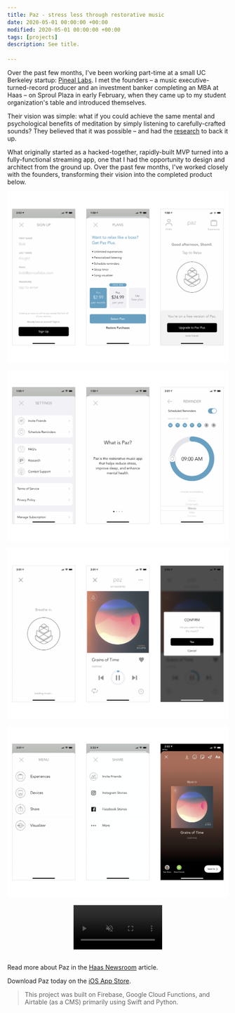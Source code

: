 ```yaml
---
title: Paz - stress less through restorative music
date: 2020-05-01 00:00:00 +00:00
modified: 2020-05-01 00:00:00 +00:00
tags: [projects]
description: See title.  

---
```


Over the past few months, I've been working part-time at a small UC Berkeley startup: [Pineal Labs](http://pineallabs.com). I met the founders – a music executive-turned-record producer and an investment banker completing an MBA at Haas – on Sproul Plaza in early February, when they came up to my student organization's table and introduced themselves.

Their vision was simple: what if you could achieve the same mental and psychological benefits of meditation by simply listening to carefully-crafted sounds? They believed that it was possible – and had the [research](https://www.paz.io/research) to back it up.

What originally started as a hacked-together, rapidly-built MVP turned into a fully-functional streaming app, one that I had the opportunity to design and architect from the ground up. Over the past few months, I've worked closely with the founders, transforming their vision into the completed product below.



![image-20200617143948161](image-20200617143948161.png)

![image-20200617144012896](image-20200617144012896.png)



![image-20200617144033135](image-20200617144033135.png)

![image-20200617144040423](image-20200617144040423.png)









<video muted controls width="40%" style="display:block; margin:0 auto; border-style: dotted; border-width: 1px; border-color: #ebeff0">
    <source src="screen_recording.mov" type="video/mp4">
</video>

<br>

Read more about Paz in the [Haas Newsroom](https://newsroom.haas.berkeley.edu/startup-roundup-paz-and-thrive-education/) article.

Download Paz today on the [iOS App Store](https://apps.apple.com/us/app/paz-relax-sleep-meditate/id1500085577).

> This project was built on Firebase, Google Cloud Functions, and Airtable (as a CMS) primarily using Swift and Python.

